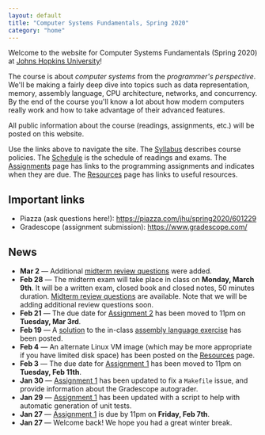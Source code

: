 ```yaml
---
layout: default
title: "Computer Systems Fundamentals, Spring 2020"
category: "home"
---
```


Welcome to the website for Computer Systems Fundamentals (Spring 2020) at <a href="https://www.jhu.edu/">Johns Hopkins University</a>!

The course is about *computer systems* from the *programmer's perspective*.  We'll be making a fairly deep dive into topics such as data representation, memory, assembly language, CPU architecture, networks, and concurrency.  By the end of the course you'll know a lot about how modern computers really work and how to take advantage of their advanced features.

All public information about the course (readings, assignments, etc.) will be posted on this website.

Use the links above to navigate the site.  The [Syllabus](syllabus.html) describes course policies. The [Schedule](schedule.html) is the schedule of readings and exams.  The [Assignments](assignments.html) page has links to the programming assignments and indicates when they are due.  The [Resources](resources.html) page has links to useful resources.

## Important links

* Piazza (ask questions here!): <https://piazza.com/jhu/spring2020/601229>
* Gradescope (assignment submission): <https://www.gradescope.com/>

## News

* **Mar 2** — Additional [midterm review questions](exercise/midterm_review.html) were added.
* **Feb 28** — The midterm exam will take place in class on **Monday, March 9th**. It will be a written exam, closed book and closed notes, 50 minutes duration. [Midterm review questions](exercise/midterm_review.html) are available. Note that we will be adding additional review questions soon.
* **Feb 21** — The due date for [Assignment 2](assign/assign02.html) has been moved to 11pm on **Tuesday, Mar 3rd**.
* **Feb 19** — A [solution](exercise/asmExerciseSoln.zip) to the in-class [assembly language exercise](exercise/assembly.html) has been posted.
* **Feb 4** — An alternate Linux VM image (which may be more appropriate if you have limited disk space) has been posted on the [Resources](resources.html) page.
* **Feb 3** — The due date for [Assignment 1](assign/assign01.html) has been moved to 11pm on **Tuesday, Feb 11th**.
* **Jan 30** — [Assignment 1](assign/assign01.html) has been updated to fix a `Makefile` issue, and provide information about the Gradescope autograder.
* **Jan 29** — [Assignment 1](assign/assign01.html) has been updated with a script to help with automatic generation of unit tests.
* **Jan 27** — [Assignment 1](assign/assign01.html) is due by 11pm on **Friday, Feb 7th**.
* **Jan 27** — Welcome back! We hope you had a great winter break.

